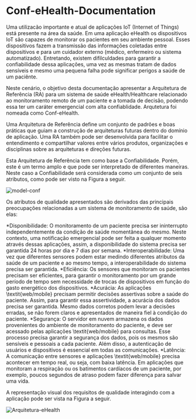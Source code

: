 # Conf-eHealth-Documentation

Uma utilizacão importante e atual de aplicações IoT (Internet of Things) está presente na área da saúde. Em uma aplicação eHealth os dispositivos IoT são capazes de monitorar os pacientes em seu ambiente pessoal. Esses dispositivos fazem a transmissão das informações coletadas entre dispositivos e para um cuidador externo (médico, enfermeiro ou sistema automatizado). Entretando, existem difilculdades para garantir a confiabilidade dessa aplicações, uma vez as mesmas tratam de dados sensíveis e mesmo uma pequena falha pode significar perigos a saúde de um paciênte. 

Neste cenário, o objetivo desta documentação apresentar a Arquitetura de Referência (RA) para um sistema de saúde eHealth/Healthcare relacionado ao monitoramento remoto de um paciente e a tomada de decisão, podendo essa ter um caráter emergencial com alta confiablidade. Arqutetura foi nomeada como Conf-eHealth.

Uma Arquitetura de Referência define um conjunto de padrões e boas práticas que guiam a construção de arquiteturas futuras dentro do domínio de aplicação. Uma RA também pode ser desenvolvida para facilitar o entendimento e compartilhar valores entre vários produtos, organizações e disciplinas sobre as arquiteturas e direções futuras.

Esta Arquitetura de Referência tem como base a Confiabilidade. Porém, este é um termo amplo e que pode ser interpretado de diferentes maneiras. Neste caso a Confiabilidade será considerada como um conjunto de seis atributos, como pode ser visto na Figura a seguir.

![model-conf](https://github.com/Bwenkoi/Conf-eHealth-Documentation/assets/28735848/341647db-067e-4cd2-8fa3-b7b0f4cea24c)

Os atributos de qualidade apresentados são derivados das principais preocupações relacionadas a um sistema de monitoramento de saúde, são elas:

*Disponibilidade: O monitoramento de um paciente precisa ser ininterrupto independentemente da condição de saúde momentânea do mesmo. Neste contexto, uma notificação emergencial pode ser feita a qualquer momento através dessas aplicações, assim, a disponibilidade do sistema precisa ser garantida 24 horas por dia e 7 dias por semana.
*Interoperabilidade: Uma vez que diferentes sensores podem estar medindo diferentes atributos da saúde de um paciente e ao mesmo tempo, a interoperabilidade do sistema precisa ser garantida.
*Eficiência: Os sensores que monitoram os pacientes precisam ser eficientes, para garantir o monitoramento por um grande período de tempo sem necessidade de trocas de dispositivos em função do gasto energético dos dispositivos. 
*Acurácia: As aplicações \textit{web/mobile} precisam permitir decisões assertivas sobre a saúde do paciente. Assim, para garantir essa assertividade, a acurácia dos dados precisa ser garantida. Mesmo dados corretos podem levar a decisões erradas, se não forem claros e apresentados de maneira fiel à condição do paciente.
*Segurança: O servidor em nuvem armazena os dados provenientes do ambiente de monitoramento do paciente, e deve ser acessado pelas aplicações \textit{web/mobile} para consultas. Esse processo precisa garantir a segurança dos dados, pois os mesmos são sensíveis e pessoais a cada paciente. Além disso, a autenticação de usuários e dispositivos é essencial em todas as comunicações.
*Latência: A comunicação entre sensores e aplicações \textit{web/mobile} precisa acontecer em tempo real, ou seja, com baixa latência. Em aplicações que monitoram a respiração ou os batimentos cardíacos de um paciente, por exemplo, poucos segundos de atraso podem fazer diferença para salvar uma vida.

A representação visual dos requisitos de qualidade interagindo com a aplicação pode ser vista na Figura a seguir.

![Arquitetura-eHealth](https://github.com/Bwenkoi/Conf-eHealth-Documentation/assets/28735848/004bfced-b52d-4b68-885e-94482ff590e1)


